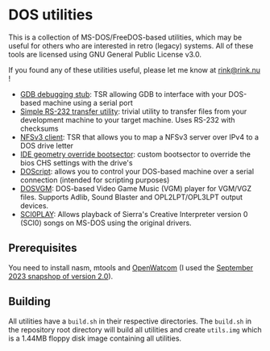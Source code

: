 # DOS utilities

This is a collection of MS-DOS/FreeDOS-based utilities, which may be useful for others who are interested in retro (legacy) systems. All of these tools are licensed using GNU General Public License v3.0.

If you found any of these utilities useful, please let me know at rink@rink.nu !

* [GDB debugging stub](gdbstub/README.md): TSR allowing GDB to interface with your DOS-based machine using a serial port
* [Simple RS-232 transfer utility](xfer/README.md): trivial utility to transfer files from your development machine to your target machine. Uses RS-232 with checksums
* [NFSv3 client](nfs/README.md): TSR that allows you to map a NFSv3 server over IPv4 to a DOS drive letter
* [IDE geometry override bootsector](ide-geom/README.md): custom bootsector to override the bios CHS settings with the drive's
* [DOScript](doscript/README.md): allows you to control your DOS-based machine over a serial connection (intended for scripting purposes)
* [DOSVGM](dosvgm/README.md): DOS-based Video Game Music (VGM) player for VGM/VGZ files. Supports Adlib, Sound Blaster and OPL2LPT/OPL3LPT output devices.
* [SCI0PLAY](sci0play/README.md): Allows playback of Sierra's Creative Interpreter version 0 (SCI0) songs on MS-DOS using the original drivers.

## Prerequisites

You need to install nasm, mtools and [OpenWatcom](https://github.com/open-watcom/open-watcom-v2) (I used the [September 2023 snapshop of version 2.0](https://github.com/open-watcom/open-watcom-v2/releases/tag/2023-09-01-Build)).

## Building

All utilities have a ``build.sh`` in their respective directories. The ``build.sh`` in the repository root directory will build all utilities and create ``utils.img`` which is a 1.44MB floppy disk image containing all utilities.
